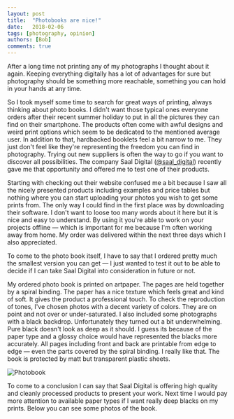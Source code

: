 ```yaml
---
layout: post
title:  "Photobooks are nice!"
date:   2018-02-06
tags: [photography, opinion]
authors: [Bob]
comments: true
---
```

After a long time not printing any of my photographs I thought about it again. Keeping everything digitally has a lot of advantages for sure but photography should be something more reachable, something you can hold in your hands at any time.

So I took myself some time to search for great ways of printing, always thinking about photo books. I didn't want those typical ones everyone orders after their recent summer holiday to put in all the pictures they can find on their smartphone. The products often come with awful designs and weird print options which seem to be dedicated to the mentioned average user. In addition to that, hardbacked booklets feel a bit narrow to me. They just don't feel like they're representing the freedom you can find in photography.
Trying out new suppliers is often the way to go if you want to discover all possibilities. The company Saal Digital ([@saal_digital](https://instagram.com/saal_digital)) recently gave me that opportunity and offered me to test one of their products.

Starting with checking out their website confused me a bit because I saw all the nicely presented products including examples and price tables but nothing where you can start uploading your photos you wish to get some prints from. The only way I could find in the first place was by downloading their software. I don't want to loose too many words about it here but it is nice and easy to understand. By using it you're able to work on your projects offline — which is important for me because I'm often working away from home. My order was delivered within the next three days which I also appreciated.

To come to the photo book itself, I have to say that I ordered pretty much the smallest version you can get — I just wanted to test it out to be able to decide if I can take Saal Digital into consideration in future or not.

My ordered photo book is printed on artpaper. The pages are held together by a spiral binding. The paper has a nice texture which feels great and kind of soft. It gives the product a professional touch. To check the reproduction of tones, I've chosen photos with a decent variety of colors. They are on point and not over or under-saturated. I also included some photographs with a black backdrop. Unfortunately they turned out a bit underwhelming. Pure black doesn't look as deep as it should. I guess its because of the paper type and a glossy choice would have represented the blacks more accurately. All pages including front and back are printable from edge to edge — even the parts covered by the spiral binding. I really like that. The book is protected by matt but transparent plastic sheets.

![Photobook](/assets/images/photobook.jpg)

To come to a conclusion I can say that Saal Digital is offering high quality and cleanly processed products to present your work. Next time I would pay more attention to available paper types if I want really deep blacks on my prints. Below you can see some photos of the book.
